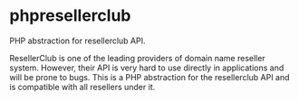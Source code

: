 phpresellerclub
===============

PHP abstraction for resellerclub API.

ResellerClub is one of the leading providers of domain name
reseller system. However, their API is very hard to use 
directly in applications and will be prone to bugs. This is a
PHP abstraction for the resellerclub API and is compatible with
all resellers under it.
